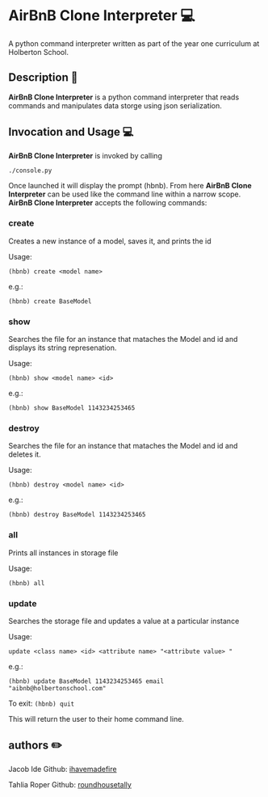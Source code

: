 # AirBnB Clone Interpreter :computer:

A python command interpreter written as part of the year one curriculum at Holberton School.

## Description :speech_balloon:

**AirBnB Clone Interpreter** is a python command interpreter that reads commands and manipulates data storge using json serialization.

## Invocation and Usage :computer:
**AirBnB Clone Interpreter** is invoked by calling

`./console.py`

Once launched it will display the prompt (hbnb).  From here **AirBnB Clone Interpreter** can be used like the command line within a narrow scope. **AirBnB Clone Interpreter** accepts the following commands:

### create
Creates a new instance of a model, saves it, and prints the id

Usage:

`(hbnb) create <model name>`

e.g.:

`(hbnb) create BaseModel`

### show
Searches the file for an instance that mataches the Model and id and displays its string represenation.

Usage:

`(hbnb) show <model name> <id>`

e.g.:

`(hbnb) show BaseModel 1143234253465`

### destroy
Searches the file for an instance that mataches the Model and id and deletes it.

Usage:

`(hbnb) destroy <model name> <id>`

e.g.:

`(hbnb) destroy BaseModel 1143234253465`

### all
Prints all instances in storage file

Usage:

`(hbnb) all`

### update
Searches the storage file and updates a value at a particular instance

Usage:

`update <class name> <id> <attribute name> "<attribute value>
"`

e.g.:

`(hbnb) update BaseModel 1143234253465 email "aibnb@holbertonschool.com"`

To exit:
`(hbnb) quit`


This will return the user to their home command line.

## authors :pencil2:
Jacob Ide Github: [ihavemadefire](https://github.com/ihavemadefire)

Tahlia Roper Github: [roundhousetally](https://github.com/roundhousetally)